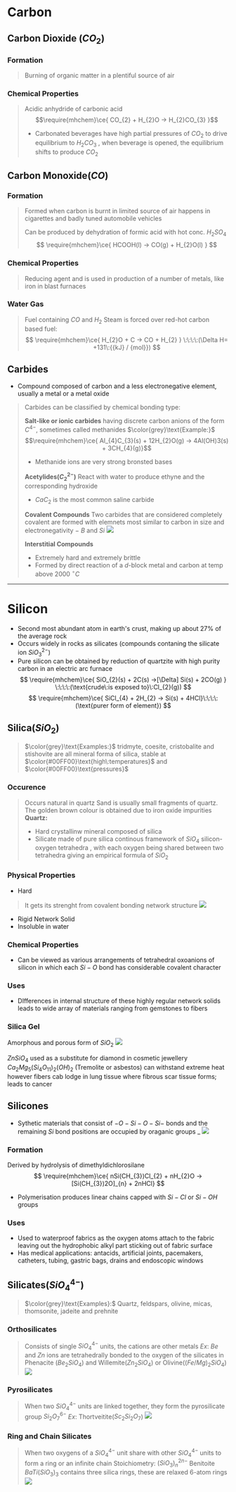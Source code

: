 

# Carbon

## Carbon Dioxide $(CO_{2})$

### Formation 
>Burning of organic matter in a plentiful source of air 

### Chemical Properties
>Acidic anhydride of carbonic acid 
>$$\require{mhchem}\ce{ CO_{2} + H_{2}O -> H_{2}CO_{3} }$$
>- Carbonated beverages have high partial pressures of $CO_{2}$ to drive equilibrium to $H_{2}CO_{3}$ , when beverage is opened, the equilibrium shifts to produce $CO_{2}$ 


## Carbon Monoxide$(CO)$

### Formation 
> Formed when carbon is burnt in limited source of air 
> 	happens in cigarettes and badly tuned automobile vehicles
> 
> Can be produced by dehydration of formic acid with hot conc. $H_{2}SO_{4}$ 
> $$
\require{mhchem}\ce{ HCOOH(l) -> CO(g) + H_{2}O(l) }
$$


### Chemical Properties 
> Reducing agent and is used in production of a number of metals, like iron in blast furnaces 


### Water Gas
>Fuel containing $CO$ and $H_{2}$
>Steam is forced over red-hot carbon based fuel:
$$
\require{mhchem}\ce{ H_{2}O + C -> CO + H_{2} } \:\:\:\:(\Delta H= +131\:{{kJ} / {mol}})
$$


## Carbides 
- Compound composed of carbon and a less electronegative element, usually a metal or a metal oxide 
>Carbides can be classified by chemical bonding type: 
>
>**Salt-like or ionic carbides**
>	having discrete carbon anions of the form $C^{4-}$, sometimes called methanides
>	$\color{grey}\text{Example:}$
>	$$\require{mhchem}\ce{ Al_{4}C_{3}(s) + 12H_{2}O(g) -> 4Al(OH)3(s) + 3CH_{4}(g)}$$
>	- Methanide ions are very strong bronsted bases 
>
>**Acetylides$(C_{2}^{2-})$**
>	React with water to produce ethyne and the corresponding hydroxide 
>	- $CaC_{2}$ is the most common saline carbide 
>
>**Covalent Compounds**
>	Two carbides that are considered completely covalent are formed with elemnets most similar to carbon in size and electronegativity $-$ $B$ and $Si$ 
>	![](https://i.imgur.com/o0FPM1o.png)
>
>**Interstitial Compounds**
>	- Extremely hard and extremely brittle 
>	- Formed by direct reaction of a $d$-block metal and carbon at temp above $2000\:^{\circ}C$  



---

# Silicon 

- Second most abundant atom in earth's crust, making up about $27$% of the average rock
- Occurs widely in rocks as silicates (compounds contaning the silicate ion $SiO_{3}^{2-}$)
- Pure silicon can be obtained by reduction of quartzite with high purity carbon in an electric arc furnace
$$
\require{mhchem}\ce{ SiO_{2}(s) + 2C(s) ->[\Delta] Si(s) + 2CO(g) } \:\:\:\:(\text{crude\:is exposed to}\:Cl_{2}(g))
$$
$$
\require{mhchem}\ce{ SiCl_{4} + 2H_{2} -> Si(s) + 4HCl}\:\:\:\:(\text{purer form of element})
$$

## Silica$(SiO_{2})$ 
>$\color{grey}\text{Examples:}$ tridmyte, coesite, cristobalite and stishovite are all mineral forma of silica, stable at $\color{#00FF00}\text{high\:temperatures}$ and $\color{#00FF00}\text{pressures}$

### Occurence 
>Occurs natural in quartz
>Sand is usually small fragments of quartz. The golden brown colour is obtained due to iron oxide impurities 
>	**Quartz:**
>	- Hard crystallinw mineral composed of silica 
>	- Silicate made of pure silica
>		continous framework of $SiO_{4}$ silicon-oxygen tetrahedra , with each oxygen being shared between two tetrahedra giving an empirical formula of $SiO_{2}$  

### Physical Properties 
- Hard 
>It gets its strenght from covalent bonding network structure 
>![](https://i.imgur.com/5ItjE3y.png)

- Rigid Network Solid 
- Insoluble in water 

### Chemical Properties 
- Can be viewed as various arrangements of tetrahedral oxoanions of silicon in which each $Si-O$ bond has considerable covalent character 

### Uses 
- DIfferences in internal structure of these highly regular network solids leads to wide array of materials ranging from gemstones to fibers 

### Silica Gel 
Amorphous and porous form of $SiO_{2}$
![](https://i.imgur.com/3V6fJoF.png)




$ZnSiO_{4}$ used as a substitute for diamond in cosmetic jewellery 
$Ca_{2}Mg_{5}(Si_{4}O_{11})_{2}(OH)_{2}$ (Tremolite or asbestos) can withstand extreme heat however fibers cab lodge in lung tissue where fibrous scar tissue forms; leads to cancer


## Silicones 
- Sythetic materials that consist of $-O-Si-O-Si-$ bonds and the remaining $Si$ bond positions are occupied by oraganic groups _
![](https://i.imgur.com/6R2ALcY.png)


### Formation 
Derived by hydrolysis of dimethyldichlorosilane 
$$
\require{mhchem}\ce{ nSi(CH_{3})Cl_{2} + nH_{2}O -> [Si(CH_{3})2O]_{n} + 2nHCl}
$$
- Polymerisation produces linear chains capped with $Si-Cl$ or $Si-OH$ groups 


### Uses 
- Used to waterproof fabrics as the oxygen atoms attach to the fabric leaving out the hydrophobic alkyl part sticking out of fabric surface
- Has medical applications: antacids, artificial joints, pacemakers, catheters, tubing, gastric bags, drains and endoscopic windows 


## Silicates$(SiO_{4}^{4-})$
>$\color{grey}\text{Examples}:$ Quartz, feldspars, olivine, micas, thomsonite, jadeite and prehnite


### Orthosilicates 
> Consists of single $SiO_{4}^{4-}$ units, the cations are other metals
> $Ex:$ $Be$ and $Zn$ ions are tetrahedrally bonded to the oxygen of the silicates in Phenacite ($Be_{2}SiO_{4}$) and Willemite($Zn_{2}SiO_{4}$) or Olivine($(Fe / Mg)_{2}SiO_{4}$) 
> ![](https://i.imgur.com/RseKYfO.png)



### Pyrosilicates 
>When two $SiO_{4}^{4-}$ units are linked together, they form the pyrosilicate group $Si_{2}O_{7}^{6-}$
>$Ex:$ Thortveitite($Sc_{2}Si_{2}O_{7}$) 
>![](https://i.imgur.com/dRCCiIs.png)



### Ring and Chain Silicates 
>When two oxygens of a $SiO_{4}^{4-}$ unit share with other $SiO_{4}^{4-}$ units to form a ring or an infinite chain 
>Stoichiometry: $(SiO_{3})_{n}^{2n-}$
>Benitoite $BaTi(SiO_{3})_{3}$ contains three silica rings, these are relaxed $6$-atom rings 
>![](https://i.imgur.com/IJqREJg.png)






